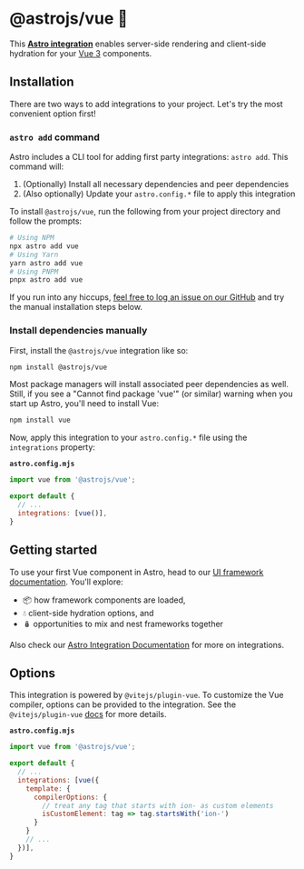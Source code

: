 # @astrojs/vue 💚

This **[Astro integration][astro-integration]** enables server-side rendering and client-side hydration for your [Vue 3](https://vuejs.org/) components.

## Installation

There are two ways to add integrations to your project. Let's try the most convenient option first!

### `astro add` command

Astro includes a CLI tool for adding first party integrations: `astro add`. This command will:
1. (Optionally) Install all necessary dependencies and peer dependencies
2. (Also optionally) Update your `astro.config.*` file to apply this integration

To install `@astrojs/vue`, run the following from your project directory and follow the prompts:

```sh
# Using NPM
npx astro add vue
# Using Yarn
yarn astro add vue
# Using PNPM
pnpx astro add vue
```

If you run into any hiccups, [feel free to log an issue on our GitHub](https://github.com/withastro/astro/issues) and try the manual installation steps below.

### Install dependencies manually

First, install the `@astrojs/vue` integration like so:

```sh
npm install @astrojs/vue
```

Most package managers will install associated peer dependencies as well. Still, if you see a "Cannot find package 'vue'" (or similar) warning when you start up Astro, you'll need to install Vue:

```sh
npm install vue
```

Now, apply this integration to your `astro.config.*` file using the `integrations` property:

__`astro.config.mjs`__

```js
import vue from '@astrojs/vue';

export default {
  // ...
  integrations: [vue()],
}
```

## Getting started

To use your first Vue component in Astro, head to our [UI framework documentation][astro-ui-frameworks]. You'll explore:
- 📦 how framework components are loaded,
- 💧 client-side hydration options, and
- 🪆 opportunities to mix and nest frameworks together

Also check our [Astro Integration Documentation][astro-integration] for more on integrations.

[astro-integration]: https://docs.astro.build/en/guides/integrations-guide/
[astro-ui-frameworks]: https://docs.astro.build/en/core-concepts/framework-components/#using-framework-components

## Options

This integration is powered by `@vitejs/plugin-vue`. To customize the Vue compiler, options can be provided to the integration. See the `@vitejs/plugin-vue` [docs](https://github.com/vitejs/vite/tree/main/packages/plugin-vue) for more details.

__`astro.config.mjs`__

```js
import vue from '@astrojs/vue';

export default {
  // ...
  integrations: [vue({
    template: {
      compilerOptions: {
        // treat any tag that starts with ion- as custom elements
        isCustomElement: tag => tag.startsWith('ion-')
      }
    }
    // ...
  })],
}
```
